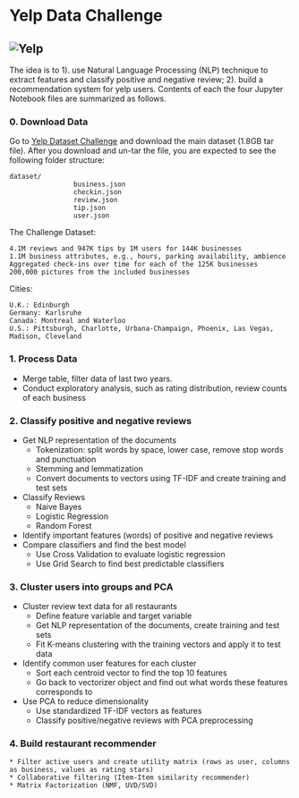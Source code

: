 # Yelp Data Challenge
![Yelp](https://www.practicevelocity.com/wp-content/uploads/2016/08/yelp2.png)
----

The idea is to 1). use Natural Language Processing (NLP) technique to extract features and classify positive and negative review; 2). build a recommendation system for yelp users. Contents of each the four Jupyter Notebook files are summarized as follows. 

### 0. Download Data
Go to [Yelp Dataset Challenge](https://www.yelp.com/dataset_challenge) and download the main dataset (1.8GB tar file). After you download and un-tar the file, you are expected to see the following folder structure:
```
dataset/
                business.json
                checkin.json
                review.json
                tip.json
                user.json
```
The Challenge Dataset:

    4.1M reviews and 947K tips by 1M users for 144K businesses
    1.1M business attributes, e.g., hours, parking availability, ambience
    Aggregated check-ins over time for each of the 125K businesses
    200,000 pictures from the included businesses

Cities:

    U.K.: Edinburgh
    Germany: Karlsruhe
    Canada: Montreal and Waterloo
    U.S.: Pittsburgh, Charlotte, Urbana-Champaign, Phoenix, Las Vegas, Madison, Cleveland

### 1. Process Data
* Merge table, filter data of last two years.
* Conduct exploratory analysis,  such as rating distribution, review counts of each business

### 2. Classify positive and negative reviews
* Get NLP representation of the documents
	* Tokenization: split words by space, lower case, remove stop words and punctuation
	* Stemming and lemmatization
	* Convert documents to vectors using TF-IDF and create training and test sets
* Classify Reviews
	* Naive Bayes
	* Logistic Regression
	* Random Forest
* Identify important features (words) of positive and negative reviews
* Compare classifiers and find the best model
	* Use Cross Validation to evaluate logistic regression
	* Use Grid Search to find best predictable classifiers

### 3. Cluster users into groups and PCA
* Cluster review text data for all restaurants
	* Define feature variable and target variable
	* Get NLP representation of the documents, create training and test sets 
	* Fit K-means clustering with the training vectors and apply it to test data
* Identify common user features for each cluster
	* Sort each centroid vector to find the top 10 features
	* Go back to vectorizer object and find out what words these features corresponds to
* Use PCA to reduce dimensionality
	* Use standardized TF-IDF vectors as features 
	* Classify positive/negative reviews with PCA preprocessing
	
### 4. Build restaurant recommender
	* Filter active users and create utility matrix (rows as user, columns as business, values as rating stars)
	* Collaborative filtering (Item-Item similarity recommender)
	* Matrix Factorization (NMF, UVD/SVD)

	
	
